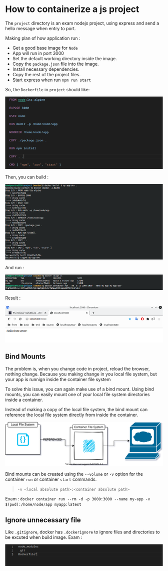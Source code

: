 # How to containerize a js project

The `project` directory is an exam nodejs project, using express and send a hello message when entry to port.

Making plan of how application run :
* Get a good base image for `Node`
* App will run in port 3000
* Set the default working directory inside the image.
* Copy the `package.json` file into the image.
* Install necessary dependencies.
* Copy the rest of the project files.
* Start express when run `npm run start`

So, the `Dockerfile` in `project` should like:

![img](img/dockerfile-exam.png)

Then, you can build :

![img](img/build-my-app.png)

And run :

![img](img/run-my-app.png)

Result :

![img](img/result-run-my-app.png)

## Bind Mounts

The problem is, when you change code in project, reload the browser, nothing change. Because you making change in you local file system, but your app is runnign inside the container file system

To solve this issue, you can again make use of a bind mount. Using bind mounts, you can easily mount one of your local file system directories inside a container.

Instead of making a copy of the local file system, the bind mount can reference the local file system directly from inside the container.

![img](img/bind-mounts.svg)

Bind mounts can be created using the `--volume` or `-v` option for the container `run` or container `start` commands. 
> `-v <local absolute path>:<container absolute path>`

Exam : `docker container run --rm -d -p 3000:3000 --name my-app -v $(pwd):/home/node/app myapp:latest`

## Ignore unnecessary file

Like `.gitignore`, docker has `.dockerignore` to ignore files and directories to be excuted when build image. Exam :

![img](img/dockerignore.png)

